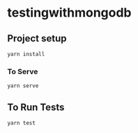 # testingwithmongodb

## Project setup
```
yarn install
```

### To Serve
```
yarn serve
```

## To Run Tests
```
yarn test
```
